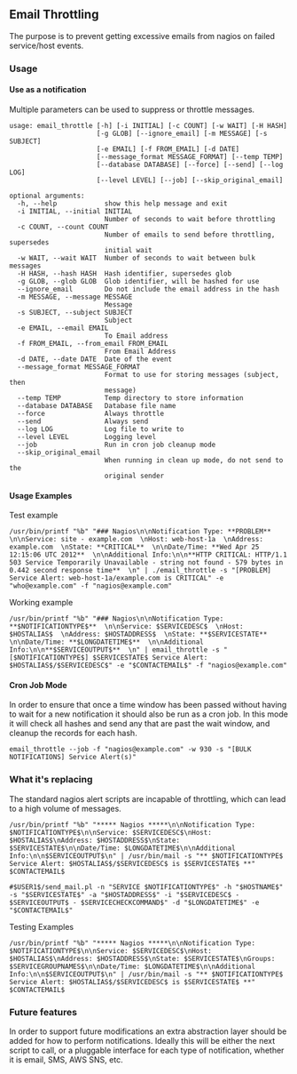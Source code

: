 ## Email Throttling

The purpose is to prevent getting excessive emails from nagios on failed service/host events.

### Usage

#### Use as a notification

Multiple parameters can be used to suppress or throttle messages.

    usage: email_throttle [-h] [-i INITIAL] [-c COUNT] [-w WAIT] [-H HASH]
                          [-g GLOB] [--ignore_email] [-m MESSAGE] [-s SUBJECT]
                          [-e EMAIL] [-f FROM_EMAIL] [-d DATE]
                          [--message_format MESSAGE_FORMAT] [--temp TEMP]
                          [--database DATABASE] [--force] [--send] [--log LOG]
                          [--level LEVEL] [--job] [--skip_original_email]

    optional arguments:
      -h, --help            show this help message and exit
      -i INITIAL, --initial INITIAL
                            Number of seconds to wait before throttling
      -c COUNT, --count COUNT
                            Number of emails to send before throttling, supersedes
                            initial wait
      -w WAIT, --wait WAIT  Number of seconds to wait between bulk messages
      -H HASH, --hash HASH  Hash identifier, supersedes glob
      -g GLOB, --glob GLOB  Glob identifier, will be hashed for use
      --ignore_email        Do not include the email address in the hash
      -m MESSAGE, --message MESSAGE
                            Message
      -s SUBJECT, --subject SUBJECT
                            Subject
      -e EMAIL, --email EMAIL
                            To Email address
      -f FROM_EMAIL, --from_email FROM_EMAIL
                            From Email Address
      -d DATE, --date DATE  Date of the event
      --message_format MESSAGE_FORMAT
                            Format to use for storing messages (subject, then
                            message)
      --temp TEMP           Temp directory to store information
      --database DATABASE   Database file name
      --force               Always throttle
      --send                Always send
      --log LOG             Log file to write to
      --level LEVEL         Logging level
      --job                 Run in cron job cleanup mode
      --skip_original_email
                            When running in clean up mode, do not send to the
                            original sender  

#### Usage Examples

Test example

    /usr/bin/printf "%b" "### Nagios\n\nNotification Type: **PROBLEM**  \n\nService: site - example.com  \nHost: web-host-1a  \nAddress: example.com  \nState: **CRITICAL**  \n\nDate/Time: **Wed Apr 25 12:15:06 UTC 2012**  \n\nAdditional Info:\n\n**HTTP CRITICAL: HTTP/1.1 503 Service Temporarily Unavailable - string not found - 579 bytes in 0.442 second response time**  \n" | ./email_throttle -s "[PROBLEM] Service Alert: web-host-1a/example.com is CRITICAL" -e "who@example.com" -f "nagios@example.com"    

Working example

    /usr/bin/printf "%b" "### Nagios\n\nNotification Type: **$NOTIFICATIONTYPE$**  \n\nService: $SERVICEDESC$  \nHost: $HOSTALIAS$  \nAddress: $HOSTADDRESS$  \nState: **$SERVICESTATE**  \n\nDate/Time: **$LONGDATETIME$**  \n\nAdditional Info:\n\n**$SERVICEOUTPUT$**  \n" | email_throttle -s "[$NOTIFICATIONTYPE$] $SERVICESTATE$ Service Alert: $HOSTALIAS$/$SERVICEDESC$" -e "$CONTACTEMAIL$" -f "nagios@example.com"

#### Cron Job Mode

In order to ensure that once a time window has been passed without having to wait for a new notification it should also be run as a cron job. In this mode it will check all hashes and send any that are past the wait window, and cleanup the records for each hash.

    email_throttle --job -f "nagios@example.com" -w 930 -s "[BULK NOTIFICATIONS] Service Alert(s)"

### What it's replacing

The standard nagios alert scripts are incapable of throttling, which can lead to a high volume of messages.

    /usr/bin/printf "%b" "***** Nagios *****\n\nNotification Type: $NOTIFICATIONTYPE$\n\nService: $SERVICEDESC$\nHost: $HOSTALIAS$\nAddress: $HOSTADDRESS$\nState: $SERVICESTATE$\n\nDate/Time: $LONGDATETIME$\n\nAdditional Info:\n\n$SERVICEOUTPUT$\n" | /usr/bin/mail -s "** $NOTIFICATIONTYPE$ Service Alert: $HOSTALIAS$/$SERVICEDESC$ is $SERVICESTATE$ **" $CONTACTEMAIL$

    #$USER1$/send_mail.pl -n "SERVICE $NOTIFICATIONTYPE$" -h "$HOSTNAME$" -s "$SERVICESTATE$" -a "$HOSTADDRESS$" -i "$SERVICEDESC$ - $SERVICEOUTPUT$ - $SERVICECHECKCOMMAND$" -d "$LONGDATETIME$" -e "$CONTACTEMAIL$"

Testing Examples

    /usr/bin/printf "%b" "***** Nagios *****\n\nNotification Type: $NOTIFICATIONTYPE$\n\nService: $SERVICEDESC$\nHost: $HOSTALIAS$\nAddress: $HOSTADDRESS$\nState: $SERVICESTATE$\nGroups: $SERVICEGROUPNAMES$\n\nDate/Time: $LONGDATETIME$\n\nAdditional Info:\n\n$SERVICEOUTPUT$\n" | /usr/bin/mail -s "** $NOTIFICATIONTYPE$ Service Alert: $HOSTALIAS$/$SERVICEDESC$ is $SERVICESTATE$ **" $CONTACTEMAIL$

### Future features

In order to support future modifications an extra abstraction layer should be added for how to perform notifications. Ideally this will be either the next script to call, or a pluggable interface for each type of notification, whether it is email, SMS, AWS SNS, etc. 
